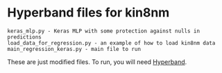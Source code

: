 Hyperband files for kin8nm
==========================

	keras_mlp.py - Keras MLP with some protection against nulls in predictions
	load_data_for_regression.py - an example of how to load kin8nm data
	main_regression_keras.py - main file to run 
	
These are just modified files. To run, you will need [Hyperband](https://github.com/zygmuntz/hyperband).
